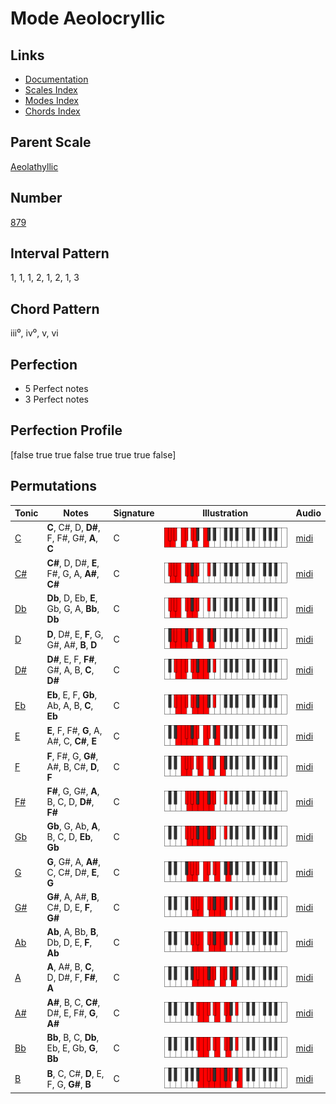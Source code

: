 # Mode Aeolocryllic

## Links

- [Documentation](README.md)
- [Scales Index](Scales.md)
- [Modes Index](Modes.md)
- [Chords Index](Chords.md)

## Parent Scale

[Aeolathyllic](ScaleAeolathyllic.md)

## Number

[879](https://ianring.com/musictheory/scales/879)

## Interval Pattern

1, 1, 1, 2, 1, 2, 1, 3

## Chord Pattern

iii⁰, iv⁰, v, vi

## Perfection

- 5 Perfect notes
- 3 Perfect notes

## Perfection Profile

[false true true false true true true false]

## Permutations

| Tonic | Notes | Signature | Illustration | Audio |
|-------|-------|-----------|--------------|-------|
| [C](ModeCNaturalAeolocryllic.md) | **C**, C#, D, **D#**, F, F#, G#, **A**, **C** | C | ![CNaturalAeolocryllic](ModeCNaturalAeolocryllic.png) | [midi](https://github.com/edipermadi/music/blob/main/docs/ModeCNaturalAeolocryllic.mid?raw=true) |
| [C#](ModeCSharpAeolocryllic.md) | **C#**, D, D#, **E**, F#, G, A, **A#**, **C#** | C | ![CSharpAeolocryllic](ModeCSharpAeolocryllic.png) | [midi](https://github.com/edipermadi/music/blob/main/docs/ModeCSharpAeolocryllic.mid?raw=true) |
| [Db](ModeDFlatAeolocryllic.md) | **Db**, D, Eb, **E**, Gb, G, A, **Bb**, **Db** | C | ![DFlatAeolocryllic](ModeDFlatAeolocryllic.png) | [midi](https://github.com/edipermadi/music/blob/main/docs/ModeDFlatAeolocryllic.mid?raw=true) |
| [D](ModeDNaturalAeolocryllic.md) | **D**, D#, E, **F**, G, G#, A#, **B**, **D** | C | ![DNaturalAeolocryllic](ModeDNaturalAeolocryllic.png) | [midi](https://github.com/edipermadi/music/blob/main/docs/ModeDNaturalAeolocryllic.mid?raw=true) |
| [D#](ModeDSharpAeolocryllic.md) | **D#**, E, F, **F#**, G#, A, B, **C**, **D#** | C | ![DSharpAeolocryllic](ModeDSharpAeolocryllic.png) | [midi](https://github.com/edipermadi/music/blob/main/docs/ModeDSharpAeolocryllic.mid?raw=true) |
| [Eb](ModeEFlatAeolocryllic.md) | **Eb**, E, F, **Gb**, Ab, A, B, **C**, **Eb** | C | ![EFlatAeolocryllic](ModeEFlatAeolocryllic.png) | [midi](https://github.com/edipermadi/music/blob/main/docs/ModeEFlatAeolocryllic.mid?raw=true) |
| [E](ModeENaturalAeolocryllic.md) | **E**, F, F#, **G**, A, A#, C, **C#**, **E** | C | ![ENaturalAeolocryllic](ModeENaturalAeolocryllic.png) | [midi](https://github.com/edipermadi/music/blob/main/docs/ModeENaturalAeolocryllic.mid?raw=true) |
| [F](ModeFNaturalAeolocryllic.md) | **F**, F#, G, **G#**, A#, B, C#, **D**, **F** | C | ![FNaturalAeolocryllic](ModeFNaturalAeolocryllic.png) | [midi](https://github.com/edipermadi/music/blob/main/docs/ModeFNaturalAeolocryllic.mid?raw=true) |
| [F#](ModeFSharpAeolocryllic.md) | **F#**, G, G#, **A**, B, C, D, **D#**, **F#** | C | ![FSharpAeolocryllic](ModeFSharpAeolocryllic.png) | [midi](https://github.com/edipermadi/music/blob/main/docs/ModeFSharpAeolocryllic.mid?raw=true) |
| [Gb](ModeGFlatAeolocryllic.md) | **Gb**, G, Ab, **A**, B, C, D, **Eb**, **Gb** | C | ![GFlatAeolocryllic](ModeGFlatAeolocryllic.png) | [midi](https://github.com/edipermadi/music/blob/main/docs/ModeGFlatAeolocryllic.mid?raw=true) |
| [G](ModeGNaturalAeolocryllic.md) | **G**, G#, A, **A#**, C, C#, D#, **E**, **G** | C | ![GNaturalAeolocryllic](ModeGNaturalAeolocryllic.png) | [midi](https://github.com/edipermadi/music/blob/main/docs/ModeGNaturalAeolocryllic.mid?raw=true) |
| [G#](ModeGSharpAeolocryllic.md) | **G#**, A, A#, **B**, C#, D, E, **F**, **G#** | C | ![GSharpAeolocryllic](ModeGSharpAeolocryllic.png) | [midi](https://github.com/edipermadi/music/blob/main/docs/ModeGSharpAeolocryllic.mid?raw=true) |
| [Ab](ModeAFlatAeolocryllic.md) | **Ab**, A, Bb, **B**, Db, D, E, **F**, **Ab** | C | ![AFlatAeolocryllic](ModeAFlatAeolocryllic.png) | [midi](https://github.com/edipermadi/music/blob/main/docs/ModeAFlatAeolocryllic.mid?raw=true) |
| [A](ModeANaturalAeolocryllic.md) | **A**, A#, B, **C**, D, D#, F, **F#**, **A** | C | ![ANaturalAeolocryllic](ModeANaturalAeolocryllic.png) | [midi](https://github.com/edipermadi/music/blob/main/docs/ModeANaturalAeolocryllic.mid?raw=true) |
| [A#](ModeASharpAeolocryllic.md) | **A#**, B, C, **C#**, D#, E, F#, **G**, **A#** | C | ![ASharpAeolocryllic](ModeASharpAeolocryllic.png) | [midi](https://github.com/edipermadi/music/blob/main/docs/ModeASharpAeolocryllic.mid?raw=true) |
| [Bb](ModeBFlatAeolocryllic.md) | **Bb**, B, C, **Db**, Eb, E, Gb, **G**, **Bb** | C | ![BFlatAeolocryllic](ModeBFlatAeolocryllic.png) | [midi](https://github.com/edipermadi/music/blob/main/docs/ModeBFlatAeolocryllic.mid?raw=true) |
| [B](ModeBNaturalAeolocryllic.md) | **B**, C, C#, **D**, E, F, G, **G#**, **B** | C | ![BNaturalAeolocryllic](ModeBNaturalAeolocryllic.png) | [midi](https://github.com/edipermadi/music/blob/main/docs/ModeBNaturalAeolocryllic.mid?raw=true) |
